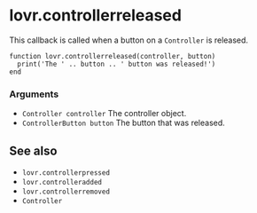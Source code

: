 <!--
category: callback
-->

lovr.controllerreleased
===

This callback is called when a button on a `Controller` is released.

    function lovr.controllerreleased(controller, button)
      print('The ' .. button .. ' button was released!')
    end

### Arguments

- `Controller controller` The controller object.
- `ControllerButton button` The button that was released.

See also
---

- `lovr.controllerpressed`
- `lovr.controlleradded`
- `lovr.controllerremoved`
- `Controller`
